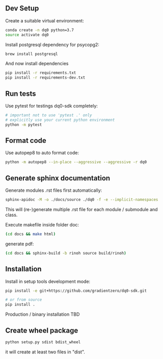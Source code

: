 ## Dev Setup

Create a suitable virtual environment:

```bash
conda create -n dq0 python=3.7
source activate dq0
```

Install postgresql dependency for psycopg2:
```bash
brew install postgresql
```

And now install dependencies
```bash
pip install -r requirements.txt
pip install -r requirements-dev.txt
```

## Run tests

Use pytest for testings dq0-sdk completely:
```bash
# important not to use 'pytest .' only
# explicitly use your current python environment
python -m pytest
```

## Format code

Use autopep8 to auto format code:
```bash
python -m autopep8 --in-place --aggressive --aggressive -r dq0
```


## Generate sphinx documentation

Generate modules .rst files first automatically:
```bash
sphinx-apidoc -M -o ./docs/source ./dq0 -f -e --implicit-namespaces
```
This will (re-)generate multiple .rst file for each module / submodule and class.

Execute makefile inside folder doc:
```bash
(cd docs && make html)
```

generate pdf:
```bash
(cd docs && sphinx-build -b rinoh source build/rinoh)
```


## Installation

Install in setup tools development mode:

```bash
pip install -e git+https://github.com/gradientzero/dq0-sdk.git

# or from source
pip install .
````

Production / binary installation TBD

## Create wheel package
```bash
python setup.py sdist bdist_wheel
```
it will create at least two files in "dist".

